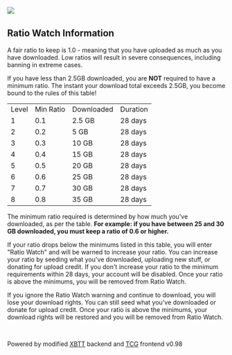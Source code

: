 ![](https://thegeeks.click/pic/large/logo.circuit.jpg)   

Ratio Watch Information
-----------------------

A fair ratio to keep is 1.0 - meaning that you have uploaded as much as you have downloaded. Low ratios will result in severe consequences, including banning in extreme cases.  
  
If you have less than 2.5GB downloaded, you are **NOT** required to have a minimum ratio. The instant your download total exceeds 2.5GB, you become bound to the rules of this table!  
  

|     |     |     |     |
| --- | --- | --- | --- |
| Level | Min Ratio | Downloaded | Duration |
| 1   | 0.1 | 2.5 GB | 28 days |
| 2   | 0.2 | 5 GB | 28 days |
| 3   | 0.3 | 10 GB | 28 days |
| 4   | 0.4 | 15 GB | 28 days |
| 5   | 0.5 | 20 GB | 28 days |
| 6   | 0.6 | 25 GB | 28 days |
| 7   | 0.7 | 30 GB | 28 days |
| 8   | 0.8 | 35 GB | 28 days |

  
  
The minimum ratio required is determined by how much you've downloaded, as per the table. **For example: if you have between 25 and 30 GB downloaded, you must keep a ratio of 0.6 or higher.**  
  
If your ratio drops below the minimums listed in this table, you will enter "Ratio Watch" and will be warned to increase your ratio. You can increase your ratio by seeding what you've downloaded, uploading new stuff, or donating for upload credit. If you don't increase your ratio to the minimum requirements within 28 days, your account will be disabled. Once your ratio is above the minimums, you will be removed from Ratio Watch.  
  
If you ignore the Ratio Watch warning and continue to download, you will lose your download rights. You can still seed what you've downloaded or donate for upload credit. Once your ratio is above the minimums, your download rights will be restored and you will be removed from Ratio Watch.

 

Powered by modified [XBTT](http://xbtt.sourceforge.net/) backend and [TCG](https://thegeeks.click/) frontend v0.98